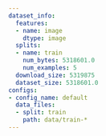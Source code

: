 ```yaml
---
dataset_info:
  features:
  - name: image
    dtype: image
  splits:
  - name: train
    num_bytes: 5318601.0
    num_examples: 5
  download_size: 5319875
  dataset_size: 5318601.0
configs:
- config_name: default
  data_files:
  - split: train
    path: data/train-*
---
```

